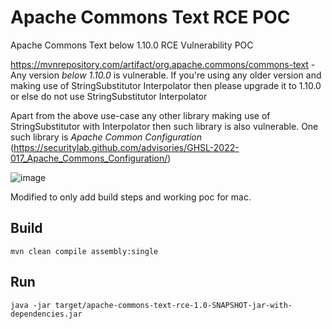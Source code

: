 # Apache Commons Text RCE POC
Apache Commons Text below 1.10.0 RCE Vulnerability POC

https://mvnrepository.com/artifact/org.apache.commons/commons-text - Any version *below 1.10.0* is vulnerable. If you're using any older version and making use of StringSubstitutor Interpolator then please upgrade it to 1.10.0 or else do not use StringSubstitutor Interpolator

Apart from the above use-case any other library making use of StringSubstitutor with Interpolator then such library is also vulnerable. One such library is *Apache Common Configuration* (https://securitylab.github.com/advisories/GHSL-2022-017_Apache_Commons_Configuration/)

![image](https://user-images.githubusercontent.com/22236992/195710399-204edb80-796b-4d24-abea-9f7d3b77ab70.png)

Modified to only add build steps and working poc for mac.

## Build

`mvn clean compile assembly:single`

## Run

`java -jar target/apache-commons-text-rce-1.0-SNAPSHOT-jar-with-dependencies.jar`
